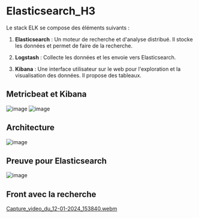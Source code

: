 # Elasticsearch_H3

Le stack ELK se compose des éléments suivants :

1. **Elasticsearch** : Un moteur de recherche et d'analyse distribué. Il stocke les données et permet de faire de la recherche.

2. **Logstash** : Collecte les données et les envoie vers Elasticsearch.

3. **Kibana** : Une interface utilisateur sur le web pour l'exploration et la visualisation des données. Il propose des tableaux.


## Metricbeat et Kibana
![image](https://github.com/Leadersheepy/Elasticsearch_H3/assets/43178189/aec8bd88-0bf0-4df5-a268-5084425341e5)
![image](https://github.com/Leadersheepy/Elasticsearch_H3/assets/43178189/109cb6a6-b48a-4643-9e79-827eb0032cb6)

## Architecture
![image](https://github.com/Leadersheepy/Elasticsearch_H3/assets/43178189/1af56e07-866a-4f6f-bb18-ebebd881d281)

## Preuve pour Elasticsearch
![image](https://github.com/Leadersheepy/Elasticsearch_H3/assets/43178189/fdd95c82-108e-4657-b418-a196528238d8)

## Front avec la recherche
[Capture_video_du_12-01-2024_153840.webm](https://github.com/Leadersheepy/Elasticsearch_H3/assets/43178189/db4e0556-8d8a-4d46-b262-a11a4726987e)

